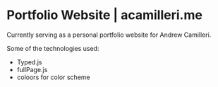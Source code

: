 # Portfolio Website | acamilleri.me

Currently serving as a personal portfolio website for Andrew Camilleri.

Some of the technologies used:
* Typed.js
* fullPage.js
* coloors for color scheme
